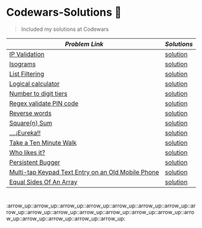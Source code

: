 <h1 >Codewars-Solutions 👋</h1>
<p>
</p>

> Included my solutions at Codewars

*Problem Link* | *Solutions*
----------- | ----------
[IP Validation](https://www.codewars.com/kata/515decfd9dcfc23bb6000006)| [solution](https://github.com/Latecoder-hub/Codewars-Solutions/blob/main/Codewars/IP%20Validation.js)
[Isograms](https://www.codewars.com/kata/54ba84be607a92aa900000f1)| [solution](https://github.com/Latecoder-hub/Codewars-Solutions/blob/main/Codewars/Isograms.js)
[List Filtering](https://www.codewars.com/kata/53dbd5315a3c69eed20002dd)|[solution](https://github.com/Latecoder-hub/Codewars-Solutions/blob/main/Codewars/List%20Filtering.js)
[Logical calculator](https://www.codewars.com/kata/57096af70dad013aa200007b) | [solution](https://github.com/Latecoder-hub/Codewars-Solutions/blob/main/Codewars/Logical%20calculator.js) 
[Number to digit tiers](https://www.codewars.com/kata/586bca7fa44cfc833e00005c) |[solution](https://github.com/Latecoder-hub/Codewars-Solutions/blob/main/Codewars/Number%20to%20digit%20tiers.js)
[Regex validate PIN code](https://www.codewars.com/kata/55f8a9c06c018a0d6e000132)| [solution](https://github.com/Latecoder-hub/Codewars-Solutions/blob/main/Codewars/Regex%20validate%20PIN%20code.js) 
[Reverse words](https://www.codewars.com/kata/5259b20d6021e9e14c0010d4)| [solution](https://github.com/Latecoder-hub/Codewars-Solutions/blob/main/Codewars/Reverse%20words.js)
[Square(n) Sum](https://www.codewars.com/kata/515e271a311df0350d00000f)| [solution](https://github.com/Latecoder-hub/Codewars-Solutions/blob/main/Codewars/Square(n)%20Sum.js) 
[....¡Eureka!!](https://www.codewars.com/kata/5626b561280a42ecc50000d1)| [solution](https://github.com/Latecoder-hub/Codewars-Solutions/blob/main/Codewars/Take%20a%20Number%20And%20Sum%20Its%20Digits%20Raised%20To%20The%20Consecutive%20Powers%20And%20....%C2%A1Eureka!!.js) 
[Take a Ten Minute Walk](https://www.codewars.com/kata/54da539698b8a2ad76000228) | [solution](https://github.com/Latecoder-hub/Codewars-Solutions/blob/main/Codewars/Take%20a%20Ten%20Minute%20Walk.js)
[Who likes it?](https://www.codewars.com/kata/5266876b8f4bf2da9b000362)| [solution](https://github.com/Latecoder-hub/Codewars-Solutions/blob/main/Codewars/Who%20likes%20it%3F.js)
[Persistent Bugger](https://www.codewars.com/kata/55bf01e5a717a0d57e0000ec/solutions/javascript)| [solution](https://github.com/Latecoder-hub/Codewars-Solutions/blob/main/Codewars/Persistent%20Bugger.js)
[Multi-tap Keypad Text Entry on an Old Mobile Phone](https://www.codewars.com/kata/54a2e93b22d236498400134b)| [solution](https://github.com/Latecoder-hub/Codewars-Solutions/blob/main/Codewars/Multi-tap%20Keypad%20Text%20Entry%20on%20an%20Old%20Mobile%20Phone)
[Equal Sides Of An Array]([https://www.codewars.com/kata/54a2e93b22d236498400134b](https://www.codewars.com/kata/5679aa472b8f57fb8c000047/javascript))| [solution](https://github.com/Latecoder-hub/Codewars-Solutions/blob/main/Codewars/Multi-tap%20Keypad%20Text%20Entry%20on%20an%20Old%20Mobile%20Phone)
<h1></h1> :arrow_up::arrow_up::arrow_up::arrow_up::arrow_up::arrow_up::arrow_up::arrow_up::arrow_up::arrow_up::arrow_up::arrow_up::arrow_up::arrow_up::arrow_up::arrow_up::arrow_up::arrow_up::arrow_up:
  
